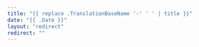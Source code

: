 ```yaml
---
title: "{{ replace .TranslationBaseName '-' ' ' | title }}"
date: "{{ .Date }}"
layout: "redirect"
redirect: ""
---
```

